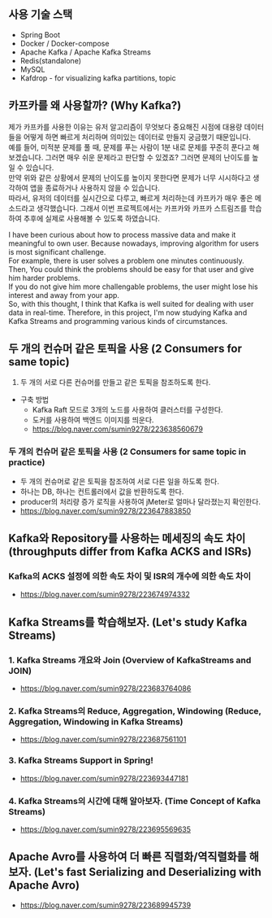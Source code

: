 ## 사용 기술 스택
- Spring Boot
- Docker / Docker-compose
- Apache Kafka / Apache Kafka Streams
- Redis(standalone)
- MySQL
- Kafdrop - for visualizing kafka partitions, topic

## 카프카를 왜 사용할까? (Why Kafka?)
제가 카프카를 사용한 이유는 유저 알고리즘이 무엇보다 중요해진 시점에 대용량 데이터들을 어떻게 하면 빠르게 처리하며 의미있는 데이터로 만들지 궁금했기 때문입니다.<br>
예를 들어, 미적분 문제를 풀 때, 문제를 푸는 사람이 1분 내로 문제를 꾸준히 푼다고 해보겠습니다. 그러면 매우 쉬운 문제라고 판단할 수 있겠죠? 그러면 문제의 난이도를 높일 수 있습니다.<br>
만약 위와 같은 상황에서 문제의 난이도를 높이지 못한다면 문제가 너무 시시하다고 생각하여 앱을 종료하거나 사용하지 않을 수 있습니다.<br>
따라서, 유저의 데이터를 실시간으로 다루고, 빠르게 처리하는데 카프카가 매우 좋은 메소드라고 생각했습니다. 그래서 이번 프로젝트에서는 카프카와 카프카 스트림즈를 학습하여 추후에 실제로 사용해볼 수 있도록 하였습니다.<br>

I have been curious about how to process massive data and make it meaningful to own user. Because nowadays, improving algorithm for users is most significant challenge.<br>
For example, there is user solves a problem one minutes continuously. Then, You could think the problems should be easy for that user and give him harder problems.<br>
If you do not give him more challengable problems, the user might lose his interest and away from your app.<br>
So, with this thought, I think that Kafka is well suited for dealing with user data in real-time. Therefore, in this project, I'm now studying Kafka and Kafka Streams and programming various kinds of circumstances.<br>


## 두 개의 컨슈머 같은 토픽을 사용 (2 Consumers for same topic)
1. 두 개의 서로 다른 컨슈머를 만들고 같은 토픽을 참조하도록 한다.
- 구축 방법
  - Kafka Raft 모드로 3개의 노드를 사용하여 클러스터를 구성한다.
  - 도커를 사용하여 백엔드 이미지를 띄운다.
  - https://blog.naver.com/sumin9278/223638560679

### 두 개의 컨슈머 같은 토픽을 사용 (2 Consumers for same topic in practice)
- 두 개의 컨슈머로 같은 토픽을 참조하여 서로 다른 일을 하도록 한다.
- 하나는 DB, 하나는 컨트롤러에서 값을 반환하도록 한다.
- producer의 처리량 증가 로직을 사용하여 jMeter로 얼마나 달라졌는지 확인한다.
- https://blog.naver.com/sumin9278/223647883850

## Kafka와 Repository를 사용하는 메세징의 속도 차이 (throughputs differ from Kafka ACKS and ISRs)
### Kafka의 ACKS 설정에 의한 속도 차이 및 ISR의 개수에 의한 속도 차이
- https://blog.naver.com/sumin9278/223674974332

## Kafka Streams를 학습해보자. (Let's study Kafka Streams)
### 1. Kafka Streams 개요와 Join (Overview of KafkaStreams and JOIN)
- https://blog.naver.com/sumin9278/223683764086

### 2. Kafka Streams의 Reduce, Aggregation, Windowing (Reduce, Aggregation, Windowing in Kafka Streams)
- https://blog.naver.com/sumin9278/223687561101

### 3. Kafka Streams Support in Spring!
- https://blog.naver.com/sumin9278/223693447181

### 4. Kafka Streams의 시간에 대해 알아보자. (Time Concept of Kafka Streams)
- https://blog.naver.com/sumin9278/223695569635

## Apache Avro를 사용하여 더 빠른 직렬화/역직렬화를 해보자. (Let's fast Serializing and Deserializing with Apache Avro)
- https://blog.naver.com/sumin9278/223689945739

